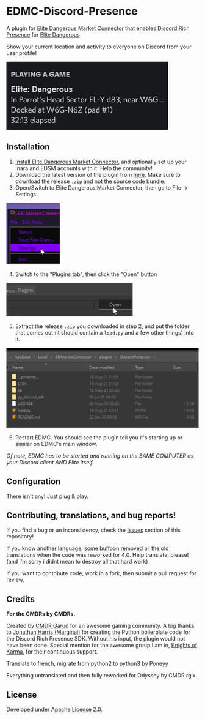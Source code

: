 # EDMC-Discord-Presence

A plugin for [Elite Dangerous Market Connector](https://github.com/Marginal/EDMarketConnector) that enables [Discord Rich Presence](https://discordapp.com/rich-presence) for [Elite Dangerous](https://www.elitedangerous.com/)

Show your current location and activity to everyone on Discord from your user profile!

![An image of someone's Discord user card, showing richer information from the game Elite: Dangerous](.github/readme-1.png)

## Installation

1. [Install Elite Dangerous Market Connector](https://github.com/EDCD/EDMarketConnector), and optionally set up your Inara and EDSM accounts with it. Help the community!
2. Download the latest version of the plugin from [here](/releases). Make sure to download the release `.zip` and not the source code bundle.
3. Open/Switch to Elite Dangerous Market Connector, then go to File -> Settings.

![An image of a menu entry marked "Settings" inside ED Market Connector's main "File" menu](.github/readme-2.png)

4. Switch to the "Plugins tab", then click the "Open" button

![This one! Last tab on the right, first big button.](.github/readme-3.png)

5. Extract the release `.zip` you downloaded in step 2, and put the folder that comes out (it should contain a `load.py` and a few other things) into it.

![Inside the folder it should look like this: a bunch of files and folders inside a folder inside EDMC's main plugins folder.](.github/readme-4.png)

6. Restart EDMC. You should see the plugin tell you it's starting up or similar on EDMC's main window.

*Of note, EDMC has to be started and running on the SAME COMPUTER as your Discord client AND Elite itself.*

## Configuration

There isn't any! Just plug & play.

## Contributing, translations, and bug reports!

If you find a bug or an inconsistency, check the [Issues](</issues>) section of this repository!

If you know another language, [some buffoon](<https://github.com/rglx/>) removed all the old translations when the code was reworked for 4.0. Help translate, please! (and i'm sorry i didnt mean to destroy all that hard work)

If you want to contribute code, work in a fork, then submit a pull request for review.

## Credits

**For the CMDRs by CMDRs.**

Created by [CMDR Garud](https://forums.frontier.co.uk/member.php/136073-Garud) for an awesome gaming community. 
A big thanks to [Jonathan Harris (Marginal)](https://github.com/Marginal) for creating the Python boilerplate code for the Discord Rich Presence SDK. Without his input, the plugin would not have been done. Special mention for the awesome group I am in, [Knights of Karma](http://knightsofkarma.com/), for their continuous support.

Translate to french, migrate from python2 to python3 by [Poneyy](https://github.com/Poneyy)

Everything untranslated and then fully reworked for Odyssey by CMDR rglx.

## License

Developed under [Apache License 2.0](https://choosealicense.com/licenses/apache-2.0/).
